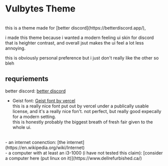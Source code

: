# Vulbytes Theme
<br /> 
this is a theme made for [better discord](https://betterdiscord.app/), 
<br /> 

i made this theme because i wanted a modern feeling ui skin for discord that is heighter contrast, and overall jsut makes the ui feel a lot less annoying.
<br /> 

this is obviously personal preference but i just don't really like the other so bleh
<br /> 


## requriements 

better discord: [better discord](https://betterdiscord.app/)
<br /> 
- Geist font: [Geist font by vercel](https://vercel.com/font) <br />
this is a really nice font put out by vercel under a publically usable license, and it's a really nice fon't. not perfect, but really good expecally for a modern setting. <br />
this is honestly probably the biggest breath of fresh fair given to the whole ui. 
<br />
- an internet conenction: [the internet](https://en.wikipedia.org/wiki/Internet)
<br /> 
- a computer with at least an i3-1000 (i have not tested this claim): [consider a computer here (put linux on it)](https://www.dellrefurbished.ca/)
<br /> 
